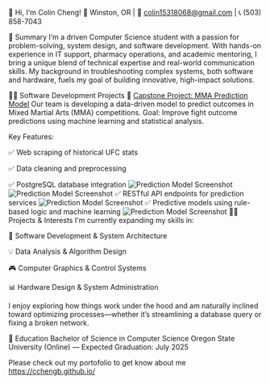 
👋 Hi, I'm Colin Cheng!
📍 Winston, OR | 📧 colin15318068@gmail.com | 📞 (503) 858-7043

🧠 Summary
I’m a driven Computer Science student with a passion for problem-solving, system design, and software development. With hands-on experience in IT support, pharmacy operations, and academic mentoring, I bring a unique blend of technical expertise and real-world communication skills. My background in troubleshooting complex systems, both software and hardware, fuels my goal of building innovative, high-impact solutions.

👨‍💻 Software Development Projects
🧠 [Capstone Project: MMA Prediction Model](https://github.com/vbabatchev/mma-prediction-model/)
Our team is developing a data-driven model to predict outcomes in Mixed Martial Arts (MMA) competitions.
Goal: Improve fight outcome predictions using machine learning and statistical analysis.

Key Features:

✅ Web scraping of historical UFC stats

✅ Data cleaning and preprocessing

✅ PostgreSQL database integration
   ![Prediction Model Screenshot](images/table.png)
   ![Prediction Model Screenshot](images/schema.png)
✅ RESTful API endpoints for prediction services
    ![Prediction Model Screenshot](images/api.png)
✅ Predictive models using rule-based logic and machine learning
    ![Prediction Model Screenshot](images/rm.png)
👨‍💻 Projects & Interests
I'm currently expanding my skills in:

🔧 Software Development & System Architecture

💡 Data Analysis & Algorithm Design

🎮 Computer Graphics & Control Systems

📊 Hardware Design & System Administration

I enjoy exploring how things work under the hood and am naturally inclined toward optimizing processes—whether it’s streamlining a database query or fixing a broken network.

🏫 Education
Bachelor of Science in Computer Science
Oregon State University (Online) — Expected Graduation: July 2025

Please check out my portofolio to get know about me https://cchengb.github.io/ 